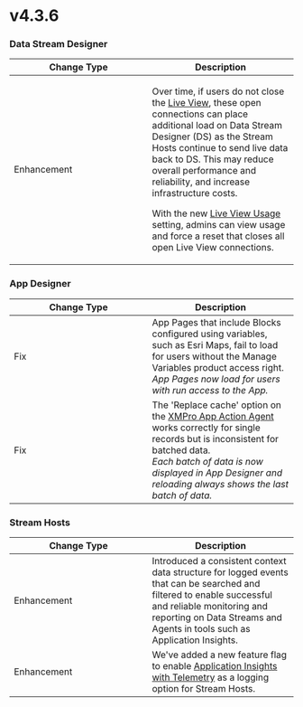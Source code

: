 # v4.3.6

### Data Stream Designer

<table><thead><tr><th width="229">Change Type</th><th>Description</th></tr></thead><tbody><tr><td>Enhancement</td><td><p>Over time, if users do not close the <a href="../../concepts/data-stream/running-data-streams.md#viewing-live-data">Live View</a>, these open connections can place additional load on Data Stream Designer (DS) as the Stream Hosts continue to send live data back to DS. This may reduce overall performance and reliability, and increase infrastructure costs.</p><p>With the new <a href="../../how-tos/manage-site-settings.md#live-view-usage">Live View Usage</a> setting, admins can view usage and force a reset that closes all open Live View connections.</p></td></tr></tbody></table>

### App Designer

<table><thead><tr><th width="229">Change Type</th><th>Description</th></tr></thead><tbody><tr><td>Fix</td><td>App Pages that include Blocks configured using variables, such as Esri Maps, fail to load for users without the Manage Variables product access right.<br><em>App Pages now load for users with run access to the App.</em></td></tr><tr><td>Fix</td><td>The 'Replace cache' option on the <a href="https://xmpro.gitbook.io/xmpro-app/how-to-use/configuration#server">XMPro App Action Agent</a> works correctly for single records but is inconsistent for batched data.<br><em>Each batch of data is now displayed in App Designer and reloading always shows the last batch of data.</em></td></tr></tbody></table>

### Stream Hosts

<table><thead><tr><th width="229">Change Type</th><th>Description</th></tr></thead><tbody><tr><td>Enhancement</td><td>Introduced a consistent context data structure for logged events that can be searched and filtered to enable successful and reliable monitoring and reporting on Data Streams and Agents in tools such as Application Insights.</td></tr><tr><td>Enhancement</td><td>We've added a new feature flag to enable <a href="../../installation/3.-complete-installation/configure-logging-optional.md#application-insights-plus-telemetry">Application Insights with Telemetry</a> as a logging option for Stream Hosts.</td></tr></tbody></table>
